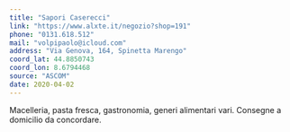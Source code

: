 ```yaml
---
title: "Sapori Caserecci"
link: "https://www.alxte.it/negozio?shop=191"
phone: "0131.618.512"
mail: "volpipaolo@icloud.com"
address: "Via Genova, 164, Spinetta Marengo"
coord_lat: 44.8850743
coord_lon: 8.6794468
source: "ASCOM"
date: 2020-04-02
---
```


Macelleria, pasta fresca, gastronomia, generi alimentari vari. Consegne a domicilio da concordare.
